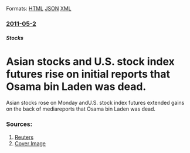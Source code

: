 
Formats: [HTML](/news/2011/05/2/asian-stocks-and-u-s-stock-index-futures-rise-on-initial-reports-that-osama-bin-laden-was-dead.html)  [JSON](/news/2011/05/2/asian-stocks-and-u-s-stock-index-futures-rise-on-initial-reports-that-osama-bin-laden-was-dead.json)  [XML](/news/2011/05/2/asian-stocks-and-u-s-stock-index-futures-rise-on-initial-reports-that-osama-bin-laden-was-dead.xml)  

### [2011-05-2](/news/2011/05/2/index.md)

##### Stocks
# Asian stocks and U.S. stock index futures rise on initial reports that Osama bin Laden was dead. 

Asian stocks rose on Monday andU.S. stock index futures extended gains on the back of mediareports that Osama bin Laden was dead.


### Sources:

1. [Reuters](https://www.reuters.com/article/2011/05/02/markets-global-idUSL3E7G205O20110502)
1. [Cover Image](https://s4.reutersmedia.net/resources_v2/images/rcom-default.png)
